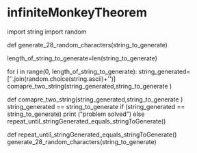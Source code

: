 # infiniteMonkeyTheorem

import string
import random


def generate_28_random_characters(string_to_generate)

length_of_string_to_generate=len(string_to_generate)

for i in range(0, length_of_string_to_generate):
string_generated=[''.join(random.choice(string.ascii)+'')]
comapre_two_string(string_generated,string_to_generate )


def comapre_two_string(string_generated,string_to_generate )
string_generated == string_to_generate
if (string_generated == string_to_generate)
print ("problem solved")
else repeat_until_stringGenerated_equals_stringToGenerate()

def repeat_until_stringGenerated_equals_stringToGenerate()
generate_28_random_characters(string_to_generate)






